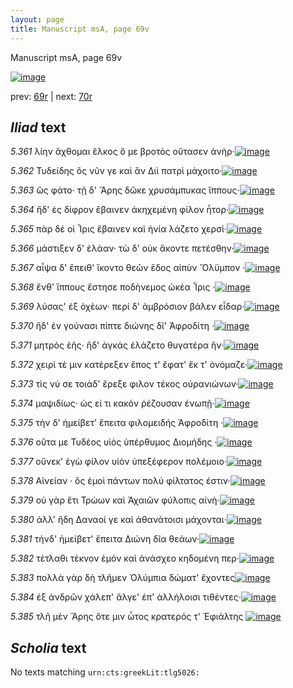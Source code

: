 ```yaml
---
layout: page
title: Manuscript msA, page 69v
---
```


Manuscript msA, page 69v

[![image](http://www.homermultitext.org/iipsrv?OBJ=IIP,1.0&FIF=/project/homer/pyramidal/deepzoom/hmt/vaimg/2017a/VA069VN_0571.tif&WID=100&CVT=JPEG)](http://www.homermultitext.org/ict2/?urn=urn:cite2:hmt:vaimg.2017a:VA069VN_0571)

prev:  [69r](../69r) | next:  [70r](../70r)

## *Iliad* text

*5.361* <a id="5.361"/> λίην ἄχθομαι ἕλκος ὅ με βροτὸς οὔτασεν ἀνὴρ·[![image](http://www.homermultitext.org/iipsrv?OBJ=IIP,1.0&FIF=/project/homer/pyramidal/deepzoom/hmt/vaimg/2017a/VA069VN_0571.tif&RGN=0.484,0.2254,0.325,0.0301&WID=1000&CVT=JPEG)](http://www.homermultitext.org/ict2/?urn=urn:cite2:hmt:vaimg.2017a:VA069VN_0571@0.484,0.2254,0.325,0.0301)

*5.362* <a id="5.362"/> Τυδείδης ὃς νῦν γε καὶ 					ἂν Διὶ πατρὶ μάχοιτο·[![image](http://www.homermultitext.org/iipsrv?OBJ=IIP,1.0&FIF=/project/homer/pyramidal/deepzoom/hmt/vaimg/2017a/VA069VN_0571.tif&RGN=0.484,0.2472,0.325,0.0301&WID=1000&CVT=JPEG)](http://www.homermultitext.org/ict2/?urn=urn:cite2:hmt:vaimg.2017a:VA069VN_0571@0.484,0.2472,0.325,0.0301)

*5.363* <a id="5.363"/> ὥς φάτο· τῇ δ' Ἄρης 					δῶκε χρυσάμπυκας ἵππους·[![image](http://www.homermultitext.org/iipsrv?OBJ=IIP,1.0&FIF=/project/homer/pyramidal/deepzoom/hmt/vaimg/2017a/VA069VN_0571.tif&RGN=0.474,0.263,0.345,0.027&WID=1000&CVT=JPEG)](http://www.homermultitext.org/ict2/?urn=urn:cite2:hmt:vaimg.2017a:VA069VN_0571@0.474,0.263,0.345,0.027)

*5.364* <a id="5.364"/> ἥδ' ἐς δίφρον ἔβαινεν ἀκηχεμένη φίλον ἦτορ·[![image](http://www.homermultitext.org/iipsrv?OBJ=IIP,1.0&FIF=/project/homer/pyramidal/deepzoom/hmt/vaimg/2017a/VA069VN_0571.tif&RGN=0.486,0.2817,0.317,0.0248&WID=1000&CVT=JPEG)](http://www.homermultitext.org/ict2/?urn=urn:cite2:hmt:vaimg.2017a:VA069VN_0571@0.486,0.2817,0.317,0.0248)

*5.365* <a id="5.365"/> πὰρ δέ οἱ Ἶρις ἔβαινεν 					καὶ ἡνία λάζετο χερσί·[![image](http://www.homermultitext.org/iipsrv?OBJ=IIP,1.0&FIF=/project/homer/pyramidal/deepzoom/hmt/vaimg/2017a/VA069VN_0571.tif&RGN=0.485,0.299,0.327,0.0248&WID=1000&CVT=JPEG)](http://www.homermultitext.org/ict2/?urn=urn:cite2:hmt:vaimg.2017a:VA069VN_0571@0.485,0.299,0.327,0.0248)

*5.366* <a id="5.366"/> μάστιξεν δ' ἐλάαν· τὼ δ' οὐκ ἄκοντε πετέσθην·[![image](http://www.homermultitext.org/iipsrv?OBJ=IIP,1.0&FIF=/project/homer/pyramidal/deepzoom/hmt/vaimg/2017a/VA069VN_0571.tif&RGN=0.487,0.3163,0.327,0.0248&WID=1000&CVT=JPEG)](http://www.homermultitext.org/ict2/?urn=urn:cite2:hmt:vaimg.2017a:VA069VN_0571@0.487,0.3163,0.327,0.0248)

*5.367* <a id="5.367"/> αἶψα δ' ἔπειθ' ἵκοντο θεῶν ἕδος αἰπὺν Ὄλϋμπον ·[![image](http://www.homermultitext.org/iipsrv?OBJ=IIP,1.0&FIF=/project/homer/pyramidal/deepzoom/hmt/vaimg/2017a/VA069VN_0571.tif&RGN=0.487,0.3321,0.333,0.027&WID=1000&CVT=JPEG)](http://www.homermultitext.org/ict2/?urn=urn:cite2:hmt:vaimg.2017a:VA069VN_0571@0.487,0.3321,0.333,0.027)

*5.368* <a id="5.368"/> ἔνθ' ἵππους ἔστησε ποδὴνεμος ὠκέα Ἶρις ·[![image](http://www.homermultitext.org/iipsrv?OBJ=IIP,1.0&FIF=/project/homer/pyramidal/deepzoom/hmt/vaimg/2017a/VA069VN_0571.tif&RGN=0.482,0.3494,0.324,0.027&WID=1000&CVT=JPEG)](http://www.homermultitext.org/ict2/?urn=urn:cite2:hmt:vaimg.2017a:VA069VN_0571@0.482,0.3494,0.324,0.027)

*5.369* <a id="5.369"/> λύσας' ἐξ ὀχὲων· περί δ' ἀμβρόσιον βάλεν εἶδαρ·[![image](http://www.homermultitext.org/iipsrv?OBJ=IIP,1.0&FIF=/project/homer/pyramidal/deepzoom/hmt/vaimg/2017a/VA069VN_0571.tif&RGN=0.483,0.3681,0.353,0.027&WID=1000&CVT=JPEG)](http://www.homermultitext.org/ict2/?urn=urn:cite2:hmt:vaimg.2017a:VA069VN_0571@0.483,0.3681,0.353,0.027)

*5.370* <a id="5.370"/> ἥδ' ἐν γούνασι πίπτε διώνης δῖ' Ἀφροδίτη ·[![image](http://www.homermultitext.org/iipsrv?OBJ=IIP,1.0&FIF=/project/homer/pyramidal/deepzoom/hmt/vaimg/2017a/VA069VN_0571.tif&RGN=0.481,0.3862,0.312,0.027&WID=1000&CVT=JPEG)](http://www.homermultitext.org/ict2/?urn=urn:cite2:hmt:vaimg.2017a:VA069VN_0571@0.481,0.3862,0.312,0.027)

*5.371* <a id="5.371"/> μητρὸς ἑῆς· ἥδ' ἀγκάς ἐλάζετο θυγατέρα ἣν·[![image](http://www.homermultitext.org/iipsrv?OBJ=IIP,1.0&FIF=/project/homer/pyramidal/deepzoom/hmt/vaimg/2017a/VA069VN_0571.tif&RGN=0.487,0.3997,0.336,0.0331&WID=1000&CVT=JPEG)](http://www.homermultitext.org/ict2/?urn=urn:cite2:hmt:vaimg.2017a:VA069VN_0571@0.487,0.3997,0.336,0.0331)

*5.372* <a id="5.372"/> χειρὶ τὲ μιν κατέρεξεν ἔπος τ' ἔφατ' ἔκ τ' ὀνόμαζε·[![image](http://www.homermultitext.org/iipsrv?OBJ=IIP,1.0&FIF=/project/homer/pyramidal/deepzoom/hmt/vaimg/2017a/VA069VN_0571.tif&RGN=0.483,0.414,0.367,0.0331&WID=1000&CVT=JPEG)](http://www.homermultitext.org/ict2/?urn=urn:cite2:hmt:vaimg.2017a:VA069VN_0571@0.483,0.414,0.367,0.0331)

*5.373* <a id="5.373"/> τὶς νύ σε τοιάδ' ἔρεξε φιλον τέκος οὐρανιώνων·[![image](http://www.homermultitext.org/iipsrv?OBJ=IIP,1.0&FIF=/project/homer/pyramidal/deepzoom/hmt/vaimg/2017a/VA069VN_0571.tif&RGN=0.482,0.435,0.346,0.0285&WID=1000&CVT=JPEG)](http://www.homermultitext.org/ict2/?urn=urn:cite2:hmt:vaimg.2017a:VA069VN_0571@0.482,0.435,0.346,0.0285)

*5.374* <a id="5.374"/> μαψιδίως· ὡς εί τι κακόν ῥέζουσαν ἐνωπῇ·[![image](http://www.homermultitext.org/iipsrv?OBJ=IIP,1.0&FIF=/project/homer/pyramidal/deepzoom/hmt/vaimg/2017a/VA069VN_0571.tif&RGN=0.487,0.453,0.332,0.0285&WID=1000&CVT=JPEG)](http://www.homermultitext.org/ict2/?urn=urn:cite2:hmt:vaimg.2017a:VA069VN_0571@0.487,0.453,0.332,0.0285)

*5.375* <a id="5.375"/> τὴν δ' ἠμείβετ' ἔπειτα φιλομειδής Ἀφροδίτη ·[![image](http://www.homermultitext.org/iipsrv?OBJ=IIP,1.0&FIF=/project/homer/pyramidal/deepzoom/hmt/vaimg/2017a/VA069VN_0571.tif&RGN=0.479,0.4711,0.327,0.0285&WID=1000&CVT=JPEG)](http://www.homermultitext.org/ict2/?urn=urn:cite2:hmt:vaimg.2017a:VA069VN_0571@0.479,0.4711,0.327,0.0285)

*5.376* <a id="5.376"/> οὔτα με Τυδέος υἱὸς 					ὑπέρθυμος Διομήδης ·[![image](http://www.homermultitext.org/iipsrv?OBJ=IIP,1.0&FIF=/project/homer/pyramidal/deepzoom/hmt/vaimg/2017a/VA069VN_0571.tif&RGN=0.489,0.4876,0.327,0.0285&WID=1000&CVT=JPEG)](http://www.homermultitext.org/ict2/?urn=urn:cite2:hmt:vaimg.2017a:VA069VN_0571@0.489,0.4876,0.327,0.0285)

*5.377* <a id="5.377"/> οὕνεκ' ἐγὼ φίλον υἱὸν ὑπεξέφερον πολέμοιο·[![image](http://www.homermultitext.org/iipsrv?OBJ=IIP,1.0&FIF=/project/homer/pyramidal/deepzoom/hmt/vaimg/2017a/VA069VN_0571.tif&RGN=0.491,0.5056,0.327,0.0285&WID=1000&CVT=JPEG)](http://www.homermultitext.org/ict2/?urn=urn:cite2:hmt:vaimg.2017a:VA069VN_0571@0.491,0.5056,0.327,0.0285)

*5.378* <a id="5.378"/> Αἰνείαν · ὃς ἐμοὶ 					πάντων πολύ φίλτατος ἐστιν·[![image](http://www.homermultitext.org/iipsrv?OBJ=IIP,1.0&FIF=/project/homer/pyramidal/deepzoom/hmt/vaimg/2017a/VA069VN_0571.tif&RGN=0.495,0.5207,0.327,0.0285&WID=1000&CVT=JPEG)](http://www.homermultitext.org/ict2/?urn=urn:cite2:hmt:vaimg.2017a:VA069VN_0571@0.495,0.5207,0.327,0.0285)

*5.379* <a id="5.379"/> οὐ γὰρ ἔτι Τρώων καὶ 						 Ἀχαιῶν φύλοπις αἰνὴ·[![image](http://www.homermultitext.org/iipsrv?OBJ=IIP,1.0&FIF=/project/homer/pyramidal/deepzoom/hmt/vaimg/2017a/VA069VN_0571.tif&RGN=0.491,0.5379,0.314,0.0285&WID=1000&CVT=JPEG)](http://www.homermultitext.org/ict2/?urn=urn:cite2:hmt:vaimg.2017a:VA069VN_0571@0.491,0.5379,0.314,0.0285)

*5.380* <a id="5.380"/> ἀλλ' ἤδη Δαναοί γε 					καὶ ἀθανάτοισι μάχονται·[![image](http://www.homermultitext.org/iipsrv?OBJ=IIP,1.0&FIF=/project/homer/pyramidal/deepzoom/hmt/vaimg/2017a/VA069VN_0571.tif&RGN=0.492,0.5567,0.318,0.0285&WID=1000&CVT=JPEG)](http://www.homermultitext.org/ict2/?urn=urn:cite2:hmt:vaimg.2017a:VA069VN_0571@0.492,0.5567,0.318,0.0285)

*5.381* <a id="5.381"/> τήνδ' ἠμείβετ' ἔπειτα Διώνη δῖα θεάων·[![image](http://www.homermultitext.org/iipsrv?OBJ=IIP,1.0&FIF=/project/homer/pyramidal/deepzoom/hmt/vaimg/2017a/VA069VN_0571.tif&RGN=0.478,0.5763,0.318,0.0285&WID=1000&CVT=JPEG)](http://www.homermultitext.org/ict2/?urn=urn:cite2:hmt:vaimg.2017a:VA069VN_0571@0.478,0.5763,0.318,0.0285)

*5.382* <a id="5.382"/> τὲτλαθι τὲκνον ἐμόν καὶ ἀνάσχεο κηδομένη περ·[![image](http://www.homermultitext.org/iipsrv?OBJ=IIP,1.0&FIF=/project/homer/pyramidal/deepzoom/hmt/vaimg/2017a/VA069VN_0571.tif&RGN=0.492,0.5905,0.358,0.0285&WID=1000&CVT=JPEG)](http://www.homermultitext.org/ict2/?urn=urn:cite2:hmt:vaimg.2017a:VA069VN_0571@0.492,0.5905,0.358,0.0285)

*5.383* <a id="5.383"/> πολλὰ γὰρ δὴ τλῆμεν Ὀλύμπια δώματ' ἔχοντες[![image](http://www.homermultitext.org/iipsrv?OBJ=IIP,1.0&FIF=/project/homer/pyramidal/deepzoom/hmt/vaimg/2017a/VA069VN_0571.tif&RGN=0.494,0.6093,0.342,0.0285&WID=1000&CVT=JPEG)](http://www.homermultitext.org/ict2/?urn=urn:cite2:hmt:vaimg.2017a:VA069VN_0571@0.494,0.6093,0.342,0.0285)

*5.384* <a id="5.384"/> ἐξ ἀνδρῶν χάλεπ' ἄλγε' ἐπ' ἀλλήλοισι τιθέντες·[![image](http://www.homermultitext.org/iipsrv?OBJ=IIP,1.0&FIF=/project/homer/pyramidal/deepzoom/hmt/vaimg/2017a/VA069VN_0571.tif&RGN=0.487,0.6281,0.342,0.0285&WID=1000&CVT=JPEG)](http://www.homermultitext.org/ict2/?urn=urn:cite2:hmt:vaimg.2017a:VA069VN_0571@0.487,0.6281,0.342,0.0285)

*5.385* <a id="5.385"/> τλῆ μὲν Ἄρης ὅτε μιν 						 ὦτος κρατερός τ' 						 Ἐφιάλτης 				[![image](http://www.homermultitext.org/iipsrv?OBJ=IIP,1.0&FIF=/project/homer/pyramidal/deepzoom/hmt/vaimg/2017a/VA069VN_0571.tif&RGN=0.493,0.6386,0.359,0.0316&WID=1000&CVT=JPEG)](http://www.homermultitext.org/ict2/?urn=urn:cite2:hmt:vaimg.2017a:VA069VN_0571@0.493,0.6386,0.359,0.0316)

## *Scholia* text

No texts matching `urn:cts:greekLit:tlg5026:`